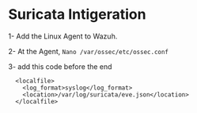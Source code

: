 # Suricata Intigeration

1- Add the Linux Agent to Wazuh.

2- At the Agent, `Nano /var/ossec/etc/ossec.conf`

3- add this code before the end
```
  <localfile>
    <log_format>syslog</log_format>
    <location>/var/log/suricata/eve.json</location>
  </localfile>
```
